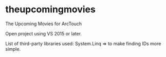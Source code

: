 # theupcomingmovies
The Upcoming Movies for ArcTouch

Open project using VS 2015 or later.

List of third-party libraries used:
System.Linq => to make finding IDs more simple.
